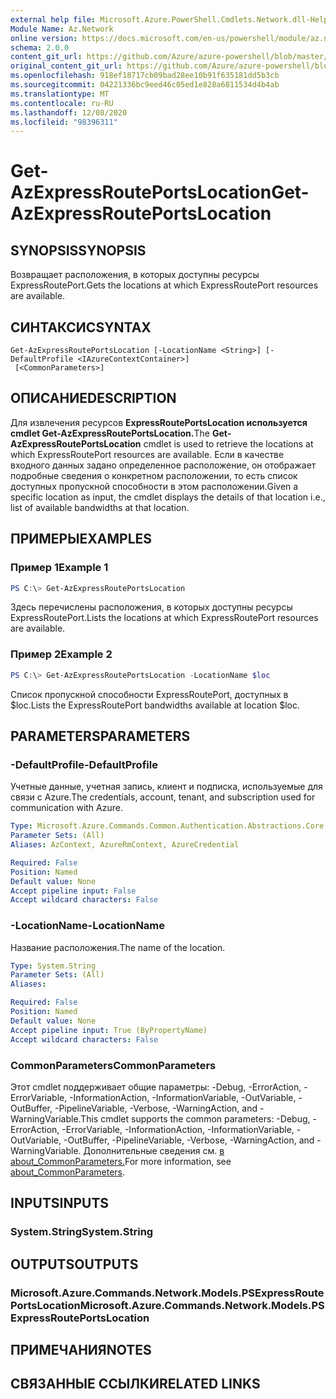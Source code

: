 ```yaml
---
external help file: Microsoft.Azure.PowerShell.Cmdlets.Network.dll-Help.xml
Module Name: Az.Network
online version: https://docs.microsoft.com/en-us/powershell/module/az.network/get-azexpressrouteportslocation
schema: 2.0.0
content_git_url: https://github.com/Azure/azure-powershell/blob/master/src/Network/Network/help/Get-AzExpressRoutePortsLocation.md
original_content_git_url: https://github.com/Azure/azure-powershell/blob/master/src/Network/Network/help/Get-AzExpressRoutePortsLocation.md
ms.openlocfilehash: 918ef18717cb09bad28ee10b91f635181dd5b3cb
ms.sourcegitcommit: 04221336bc9eed46c05ed1e828a6811534d4b4ab
ms.translationtype: MT
ms.contentlocale: ru-RU
ms.lasthandoff: 12/08/2020
ms.locfileid: "98396311"
---
```

# <span data-ttu-id="042fa-101">Get-AzExpressRoutePortsLocation</span><span class="sxs-lookup"><span data-stu-id="042fa-101">Get-AzExpressRoutePortsLocation</span></span>

## <span data-ttu-id="042fa-102">SYNOPSIS</span><span class="sxs-lookup"><span data-stu-id="042fa-102">SYNOPSIS</span></span>
<span data-ttu-id="042fa-103">Возвращает расположения, в которых доступны ресурсы ExpressRoutePort.</span><span class="sxs-lookup"><span data-stu-id="042fa-103">Gets the locations at which ExpressRoutePort resources are available.</span></span>

## <span data-ttu-id="042fa-104">СИНТАКСИС</span><span class="sxs-lookup"><span data-stu-id="042fa-104">SYNTAX</span></span>

```
Get-AzExpressRoutePortsLocation [-LocationName <String>] [-DefaultProfile <IAzureContextContainer>]
 [<CommonParameters>]
```

## <span data-ttu-id="042fa-105">ОПИСАНИЕ</span><span class="sxs-lookup"><span data-stu-id="042fa-105">DESCRIPTION</span></span>
<span data-ttu-id="042fa-106">Для извлечения ресурсов **ExpressRoutePortsLocation используется cmdlet Get-AzExpressRoutePortsLocation.**</span><span class="sxs-lookup"><span data-stu-id="042fa-106">The **Get-AzExpressRoutePortsLocation** cmdlet is used to retrieve the locations at which ExpressRoutePort resources are available.</span></span> <span data-ttu-id="042fa-107">Если в качестве входного данных задано определенное расположение, он отображает подробные сведения о конкретном расположении, то есть список доступных пропускной способности в этом расположении.</span><span class="sxs-lookup"><span data-stu-id="042fa-107">Given a specific location as input, the cmdlet displays the details of that location i.e., list of available bandwidths at that location.</span></span>

## <span data-ttu-id="042fa-108">ПРИМЕРЫ</span><span class="sxs-lookup"><span data-stu-id="042fa-108">EXAMPLES</span></span>

### <span data-ttu-id="042fa-109">Пример 1</span><span class="sxs-lookup"><span data-stu-id="042fa-109">Example 1</span></span>
```powershell
PS C:\> Get-AzExpressRoutePortsLocation
```

<span data-ttu-id="042fa-110">Здесь перечислены расположения, в которых доступны ресурсы ExpressRoutePort.</span><span class="sxs-lookup"><span data-stu-id="042fa-110">Lists the locations at which ExpressRoutePort resources are available.</span></span>

### <span data-ttu-id="042fa-111">Пример 2</span><span class="sxs-lookup"><span data-stu-id="042fa-111">Example 2</span></span>
```powershell
PS C:\> Get-AzExpressRoutePortsLocation -LocationName $loc
```

<span data-ttu-id="042fa-112">Список пропускной способности ExpressRoutePort, доступных в $loc.</span><span class="sxs-lookup"><span data-stu-id="042fa-112">Lists the ExpressRoutePort bandwidths available at location $loc.</span></span>

## <span data-ttu-id="042fa-113">PARAMETERS</span><span class="sxs-lookup"><span data-stu-id="042fa-113">PARAMETERS</span></span>

### <span data-ttu-id="042fa-114">-DefaultProfile</span><span class="sxs-lookup"><span data-stu-id="042fa-114">-DefaultProfile</span></span>
<span data-ttu-id="042fa-115">Учетные данные, учетная запись, клиент и подписка, используемые для связи с Azure.</span><span class="sxs-lookup"><span data-stu-id="042fa-115">The credentials, account, tenant, and subscription used for communication with Azure.</span></span>

```yaml
Type: Microsoft.Azure.Commands.Common.Authentication.Abstractions.Core.IAzureContextContainer
Parameter Sets: (All)
Aliases: AzContext, AzureRmContext, AzureCredential

Required: False
Position: Named
Default value: None
Accept pipeline input: False
Accept wildcard characters: False
```

### <span data-ttu-id="042fa-116">-LocationName</span><span class="sxs-lookup"><span data-stu-id="042fa-116">-LocationName</span></span>
<span data-ttu-id="042fa-117">Название расположения.</span><span class="sxs-lookup"><span data-stu-id="042fa-117">The name of the location.</span></span>

```yaml
Type: System.String
Parameter Sets: (All)
Aliases:

Required: False
Position: Named
Default value: None
Accept pipeline input: True (ByPropertyName)
Accept wildcard characters: False
```

### <span data-ttu-id="042fa-118">CommonParameters</span><span class="sxs-lookup"><span data-stu-id="042fa-118">CommonParameters</span></span>
<span data-ttu-id="042fa-119">Этот cmdlet поддерживает общие параметры: -Debug, -ErrorAction, -ErrorVariable, -InformationAction, -InformationVariable, -OutVariable, -OutBuffer, -PipelineVariable, -Verbose, -WarningAction, and -WarningVariable.</span><span class="sxs-lookup"><span data-stu-id="042fa-119">This cmdlet supports the common parameters: -Debug, -ErrorAction, -ErrorVariable, -InformationAction, -InformationVariable, -OutVariable, -OutBuffer, -PipelineVariable, -Verbose, -WarningAction, and -WarningVariable.</span></span> <span data-ttu-id="042fa-120">Дополнительные сведения см. [в about_CommonParameters.](http://go.microsoft.com/fwlink/?LinkID=113216)</span><span class="sxs-lookup"><span data-stu-id="042fa-120">For more information, see [about_CommonParameters](http://go.microsoft.com/fwlink/?LinkID=113216).</span></span>

## <span data-ttu-id="042fa-121">INPUTS</span><span class="sxs-lookup"><span data-stu-id="042fa-121">INPUTS</span></span>

### <span data-ttu-id="042fa-122">System.String</span><span class="sxs-lookup"><span data-stu-id="042fa-122">System.String</span></span>

## <span data-ttu-id="042fa-123">OUTPUTS</span><span class="sxs-lookup"><span data-stu-id="042fa-123">OUTPUTS</span></span>

### <span data-ttu-id="042fa-124">Microsoft.Azure.Commands.Network.Models.PSExpressRoutePortsLocation</span><span class="sxs-lookup"><span data-stu-id="042fa-124">Microsoft.Azure.Commands.Network.Models.PSExpressRoutePortsLocation</span></span>

## <span data-ttu-id="042fa-125">ПРИМЕЧАНИЯ</span><span class="sxs-lookup"><span data-stu-id="042fa-125">NOTES</span></span>

## <span data-ttu-id="042fa-126">СВЯЗАННЫЕ ССЫЛКИ</span><span class="sxs-lookup"><span data-stu-id="042fa-126">RELATED LINKS</span></span>
